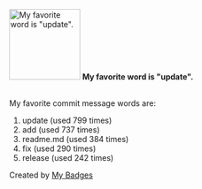 <img src="https://my-badges.github.io/my-badges/favorite-word.png" alt="My favorite word is &quot;update&quot;." title="My favorite word is &quot;update&quot;." width="128">
<strong>My favorite word is &quot;update&quot;.</strong>
<br><br>

My favorite commit message words are:

1. update (used 799 times)
2. add (used 737 times)
3. readme.md (used 384 times)
4. fix (used 290 times)
5. release (used 242 times)


Created by <a href="https://github.com/my-badges/my-badges">My Badges</a>